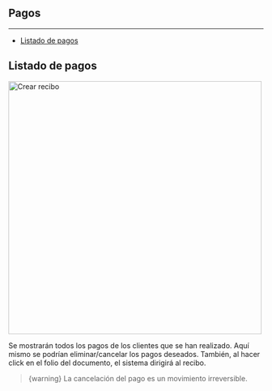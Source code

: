 ## Pagos

--- 

- [Listado de pagos](#payments-table)

<a name="payments-table"></a>
## Listado de pagos 

<img alt="Crear recibo" src="/documentation/payments_table.png" width="500">

Se mostrarán todos los pagos de los clientes que se han realizado. 
Aquí mismo se podrían eliminar/cancelar los pagos deseados. 
También, al hacer click en el folio del documento, el sistema dirigirá al recibo. 

> {warning} La cancelación del pago es un movimiento irreversible.


